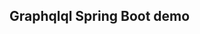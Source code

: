## Graphqlql Spring Boot demo







































































































































